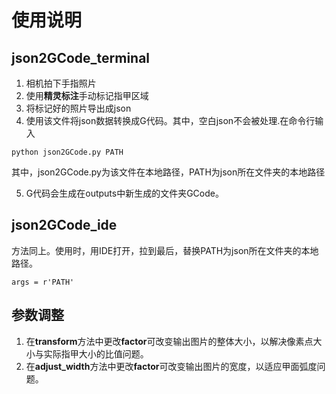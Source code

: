 # 使用说明
## json2GCode_terminal
1. 相机拍下手指照片
2. 使用**精灵标注**手动标记指甲区域
3. 将标记好的照片导出成json
4. 使用该文件将json数据转换成G代码。其中，空白json不会被处理.在命令行输入
  ```
  python json2GCode.py PATH
  ```
  其中，json2GCode.py为该文件在本地路径，PATH为json所在文件夹的本地路径

5. G代码会生成在outputs中新生成的文件夹GCode。

## json2GCode_ide
方法同上。使用时，用IDE打开，拉到最后，替换PATH为json所在文件夹的本地路径。
```
args = r'PATH'
```

## 参数调整
1. 在**transform**方法中更改**factor**可改变输出图片的整体大小，以解决像素点大小与实际指甲大小的比值问题。
2. 在**adjust_width**方法中更改**factor**可改变输出图片的宽度，以适应甲面弧度问题。
